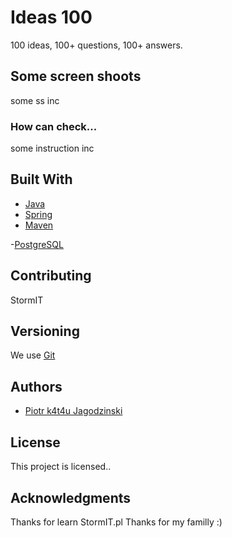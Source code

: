 # Ideas 100

100 ideas, 100+ questions, 100+ answers.

## Some screen shoots 

some ss inc

### How can check...
 some instruction inc

## Built With

- [Java](https://www.java.com/en/)
- [Spring](https://spring.io/)
- [Maven](https://maven.apache.org/)

-[PostgreSQL](https://www.postgresql.org/)

## Contributing

StormIT

## Versioning

We use [Git](https://git-scm.com/) 

## Authors

- [Piotr k4t4u Jagodzinski](https://github.com/k4t4u)

## License

This project is licensed..

## Acknowledgments

Thanks for learn StormIT.pl 
Thanks for my familly :)
